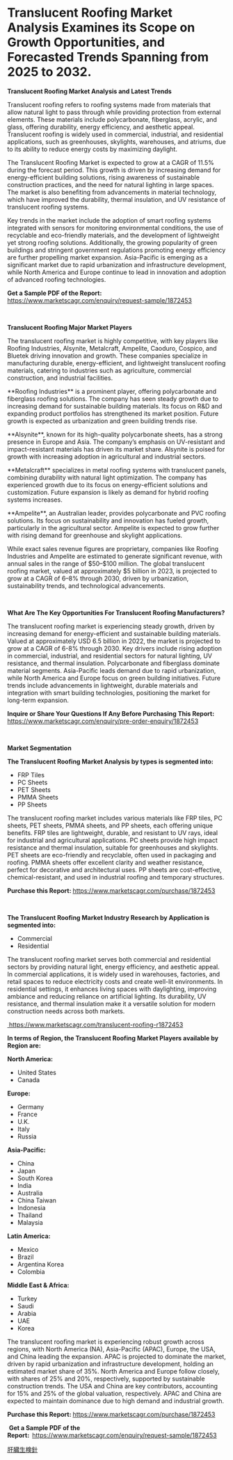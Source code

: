 <p><h1>Translucent Roofing Market Analysis Examines its Scope on Growth Opportunities, and Forecasted Trends Spanning from 2025 to 2032.</h1></p><p><strong>Translucent Roofing Market Analysis and Latest Trends</strong></p>
<p><p>Translucent roofing refers to roofing systems made from materials that allow natural light to pass through while providing protection from external elements. These materials include polycarbonate, fiberglass, acrylic, and glass, offering durability, energy efficiency, and aesthetic appeal. Translucent roofing is widely used in commercial, industrial, and residential applications, such as greenhouses, skylights, warehouses, and atriums, due to its ability to reduce energy costs by maximizing daylight.</p><p>The Translucent Roofing Market is expected to grow at a CAGR of 11.5% during the forecast period. This growth is driven by increasing demand for energy-efficient building solutions, rising awareness of sustainable construction practices, and the need for natural lighting in large spaces. The market is also benefiting from advancements in material technology, which have improved the durability, thermal insulation, and UV resistance of translucent roofing systems.</p><p>Key trends in the market include the adoption of smart roofing systems integrated with sensors for monitoring environmental conditions, the use of recyclable and eco-friendly materials, and the development of lightweight yet strong roofing solutions. Additionally, the growing popularity of green buildings and stringent government regulations promoting energy efficiency are further propelling market expansion. Asia-Pacific is emerging as a significant market due to rapid urbanization and infrastructure development, while North America and Europe continue to lead in innovation and adoption of advanced roofing technologies.</p></p>
<p><strong>Get a Sample PDF of the Report:&nbsp;</strong> <a href="https://www.marketscagr.com/enquiry/request-sample/1872453?utm_campaign=1889&utm_medium=2&utm_source=Github&utm_content=ia&utm_term=25012025&utm_id=translucent-roofing">https://www.marketscagr.com/enquiry/request-sample/1872453</a></p>
<p>&nbsp;</p>
<p><strong>Translucent Roofing Major Market Players</strong></p>
<p><p>The translucent roofing market is highly competitive, with key players like Roofing Industries, Alsynite, Metalcraft, Ampelite, Caoduro, Cospico, and Bluetek driving innovation and growth. These companies specialize in manufacturing durable, energy-efficient, and lightweight translucent roofing materials, catering to industries such as agriculture, commercial construction, and industrial facilities.</p><p>**Roofing Industries** is a prominent player, offering polycarbonate and fiberglass roofing solutions. The company has seen steady growth due to increasing demand for sustainable building materials. Its focus on R&D and expanding product portfolios has strengthened its market position. Future growth is expected as urbanization and green building trends rise.</p><p>**Alsynite**, known for its high-quality polycarbonate sheets, has a strong presence in Europe and Asia. The company’s emphasis on UV-resistant and impact-resistant materials has driven its market share. Alsynite is poised for growth with increasing adoption in agricultural and industrial sectors.</p><p>**Metalcraft** specializes in metal roofing systems with translucent panels, combining durability with natural light optimization. The company has experienced growth due to its focus on energy-efficient solutions and customization. Future expansion is likely as demand for hybrid roofing systems increases.</p><p>**Ampelite**, an Australian leader, provides polycarbonate and PVC roofing solutions. Its focus on sustainability and innovation has fueled growth, particularly in the agricultural sector. Ampelite is expected to grow further with rising demand for greenhouse and skylight applications.</p><p>While exact sales revenue figures are proprietary, companies like Roofing Industries and Ampelite are estimated to generate significant revenue, with annual sales in the range of $50–$100 million. The global translucent roofing market, valued at approximately $5 billion in 2023, is projected to grow at a CAGR of 6–8% through 2030, driven by urbanization, sustainability trends, and technological advancements.</p></p>
<p>&nbsp;</p>
<p><strong>What Are The Key Opportunities For Translucent Roofing Manufacturers?</strong></p>
<p><p>The translucent roofing market is experiencing steady growth, driven by increasing demand for energy-efficient and sustainable building materials. Valued at approximately USD 6.5 billion in 2022, the market is projected to grow at a CAGR of 6-8% through 2030. Key drivers include rising adoption in commercial, industrial, and residential sectors for natural lighting, UV resistance, and thermal insulation. Polycarbonate and fiberglass dominate material segments. Asia-Pacific leads demand due to rapid urbanization, while North America and Europe focus on green building initiatives. Future trends include advancements in lightweight, durable materials and integration with smart building technologies, positioning the market for long-term expansion.</p></p>
<p><strong>Inquire or Share Your Questions If Any Before Purchasing This Report:</strong> <a href="https://www.marketscagr.com/enquiry/pre-order-enquiry/1872453?utm_campaign=1889&utm_medium=2&utm_source=Github&utm_content=ia&utm_term=25012025&utm_id=translucent-roofing">https://www.marketscagr.com/enquiry/pre-order-enquiry/1872453</a></p>
<p>&nbsp;</p>
<p><strong>Market Segmentation</strong></p>
<p><strong>The Translucent Roofing Market Analysis by types is segmented into:</strong></p>
<p><ul><li>FRP Tiles</li><li>PC Sheets</li><li>PET Sheets</li><li>PMMA Sheets</li><li>PP Sheets</li></ul></p>
<p><p>The translucent roofing market includes various materials like FRP tiles, PC sheets, PET sheets, PMMA sheets, and PP sheets, each offering unique benefits. FRP tiles are lightweight, durable, and resistant to UV rays, ideal for industrial and agricultural applications. PC sheets provide high impact resistance and thermal insulation, suitable for greenhouses and skylights. PET sheets are eco-friendly and recyclable, often used in packaging and roofing. PMMA sheets offer excellent clarity and weather resistance, perfect for decorative and architectural uses. PP sheets are cost-effective, chemical-resistant, and used in industrial roofing and temporary structures.</p></p>
<p><strong>Purchase this Report:&nbsp;</strong><a href="https://www.marketscagr.com/purchase/1872453?utm_campaign=1889&utm_medium=2&utm_source=Github&utm_content=ia&utm_term=25012025&utm_id=translucent-roofing">https://www.marketscagr.com/purchase/1872453</a></p>
<p>&nbsp;</p>
<p><strong>The Translucent Roofing Market Industry Research by Application is segmented into:</strong></p>
<p><ul><li>Commercial</li><li>Residential</li></ul></p>
<p><p>The translucent roofing market serves both commercial and residential sectors by providing natural light, energy efficiency, and aesthetic appeal. In commercial applications, it is widely used in warehouses, factories, and retail spaces to reduce electricity costs and create well-lit environments. In residential settings, it enhances living spaces with daylighting, improving ambiance and reducing reliance on artificial lighting. Its durability, UV resistance, and thermal insulation make it a versatile solution for modern construction needs across both markets.</p></p>
<p><a href="https://www.marketscagr.com/translucent-roofing-r1872453?utm_campaign=1889&utm_medium=2&utm_source=Github&utm_content=ia&utm_term=25012025&utm_id=translucent-roofing">&nbsp;https://www.marketscagr.com/translucent-roofing-r1872453</a></p>
<p><strong>In terms of Region, the Translucent Roofing Market Players available by Region are:</strong></p>
<p>
    <p> <strong> North America: </strong>
        <ul>
            <li>United States</li>
            <li>Canada</li>
        </ul>
        </p> 
    <p> <strong> Europe: </strong>
        <ul>
            <li>Germany</li>
            <li>France</li>
            <li>U.K.</li>
            <li>Italy</li>
            <li>Russia</li>
        </ul>
        </p> 
    <p> <strong> Asia-Pacific: </strong>
        <ul>
            <li>China</li>
            <li>Japan</li>
            <li>South Korea</li>
            <li>India</li>
            <li>Australia</li>
            <li>China Taiwan</li>
            <li>Indonesia</li>
            <li>Thailand</li>
            <li>Malaysia</li>
        </ul>
        </p> 
    <p> <strong> Latin America: </strong>
        <ul>
            <li>Mexico</li>
            <li>Brazil</li>
            <li>Argentina Korea</li>
            <li>Colombia</li>
        </ul>
        </p> 
    <p> <strong> Middle East & Africa: </strong>
        <ul>
            <li>Turkey</li>
            <li>Saudi</li>
            <li>Arabia</li>
            <li>UAE</li>
            <li>Korea</li>
        </ul>
    </p>
    </p>
<p><p>The translucent roofing market is experiencing robust growth across regions, with North America (NA), Asia-Pacific (APAC), Europe, the USA, and China leading the expansion. APAC is projected to dominate the market, driven by rapid urbanization and infrastructure development, holding an estimated market share of 35%. North America and Europe follow closely, with shares of 25% and 20%, respectively, supported by sustainable construction trends. The USA and China are key contributors, accounting for 15% and 25% of the global valuation, respectively. APAC and China are expected to maintain dominance due to high demand and industrial growth.</p></p>
<p><strong>Purchase this Report: </strong><a href="https://www.marketscagr.com/purchase/1872453?utm_campaign=1889&utm_medium=2&utm_source=Github&utm_content=ia&utm_term=25012025&utm_id=translucent-roofing">https://www.marketscagr.com/purchase/1872453</a></p>
<p>&nbsp;<strong>Get a Sample PDF of the Report:&nbsp;&nbsp;</strong><a href="https://www.marketscagr.com/enquiry/request-sample/1872453?utm_campaign=1889&utm_medium=2&utm_source=Github&utm_content=ia&utm_term=25012025&utm_id=translucent-roofing">https://www.marketscagr.com/enquiry/request-sample/1872453</a></p>
<p><strong></strong></p>
<p><p><a href="https://github.com/lababdou/Market-Research-Report-List-6/blob/main/591829733519.md?utm_campaign=1889&utm_medium=2&utm_source=Github&utm_content=ia&utm_term=25012025&utm_id=translucent-roofing">肝臓生検針</a></p></p>